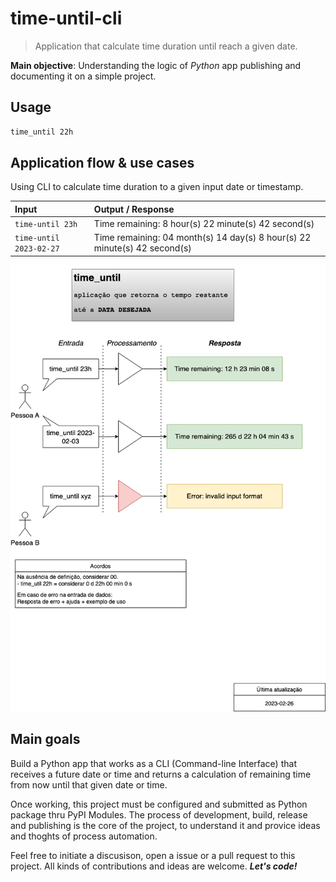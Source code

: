 # time-until-cli
> Application that calculate time duration until reach a given date.

**Main objective**: Understanding the logic of _Python_ app publishing and documenting it on a simple project.

## Usage

```bash
time_until 22h
```

## Application flow & use cases

Using CLI to calculate time duration to a given input date or timestamp. 

| Input | Output / Response |
| :---- | :---------------- |
| `time-until 23h` | Time remaining: 8 hour(s) 22 minute(s) 42 second(s) |
| `time-until 2023-02-27` | Time remaining: 04 month(s) 14 day(s) 8 hour(s) 22 minute(s) 42 second(s)  |

![app-flow-example](assets/time_until_app.png)

## Main goals

Build a Python app that works as a CLI (Command-line Interface) that receives a future date or time and returns a calculation of remaining time from now until that given date or time.

Once working, this project must be configured and submitted as Python package thru PyPI Modules. The process of development, build, release and publishing is the core of the project, to understand it and provice ideas and thoghts of process automation.

Feel free to initiate a discusison, open a issue or a pull request to this project. All kinds of contributions and ideas are welcome. **_Let's code!_**